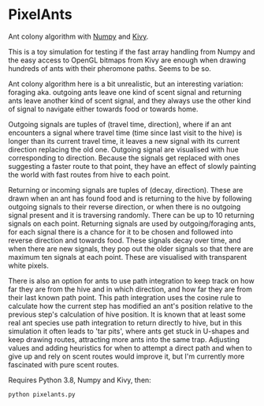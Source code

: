 # PixelAnts
Ant colony algorithm with [Numpy](https://numpy.org) and [Kivy](https://kivy.org).

This is a toy simulation for testing if the fast array handling from Numpy and the easy access to OpenGL bitmaps from Kivy are enough when drawing hundreds of ants with their pheromone paths. Seems to be so.

Ant colony algorithm here is a bit unrealistic, but an interesting variation: foraging aka. outgoing ants leave one kind of scent signal and returning ants leave another kind of scent signal, and they always use the other kind of signal to navigate either towards food or towards home.

Outgoing signals are tuples of (travel time, direction), where if an ant encounters a signal where travel time (time since last visit to the hive) is longer than its current travel time, it leaves a new signal with its current direction replacing the old one. Outgoing signal are visualised with hue corresponding to direction. Because the signals get replaced with ones suggesting a faster route to that point, they have an effect of slowly painting the world with fast routes from hive to each point.

Returning or incoming signals are tuples of (decay, direction). These are drawn when an ant has found food and is returning to the hive by following outgoing signals to their reverse direction, or when there is no outgoing signal present and it is traversing randomly. There can be up to 10 returning signals on each point. Returning signals are used by outgoing/foraging ants, for each signal there is a chance for it to be chosen and followed into reverse direction and towards food. These signals decay over time, and when there are new signals, they pop out the older signals so that there are maximum ten signals at each point. These are visualised with transparent white pixels.

There is also an option for ants to use path integration to keep track on how far they are from the hive and in which direction, and how far they are from their last known path point. This path integration uses the cosine rule to calculate how the current step has modified an ant's position relative to the previous step's calculation of hive position. It is known that at least some real ant species use path integration to return directly to hive, but in this simulation it often leads to 'tar pits', where ants get stuck in U-shapes and keep drawing routes, attracting more ants into the same trap. Adjusting values and adding heuristics for when to attempt a direct path and when to give up and rely on scent routes would improve it, but I'm currently more fascinated with pure scent routes.

Requires Python 3.8, Numpy and Kivy, then:

    python pixelants.py

